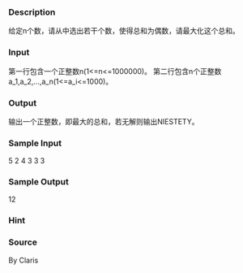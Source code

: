 
### Description
给定n个数，请从中选出若干个数，使得总和为偶数，请最大化这个总和。


### Input
第一行包含一个正整数n(1<=n<=1000000)。
第二行包含n个正整数a_1,a_2,...,a_n(1<=a_i<=1000)。


### Output
输出一个正整数，即最大的总和，若无解则输出NIESTETY。


### Sample Input
5
2 4 3 3 3
### Sample Output
12
### Hint

### Source
By Claris